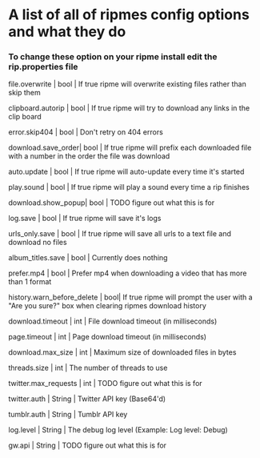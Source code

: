 # A list of all of ripmes config options and what they do
### To change these option on your ripme install edit the rip.properties file

file.overwrite     | bool | If true ripme will overwrite existing files rather than skip them

clipboard.autorip  | bool | If true ripme will try to download any links in the clip board

error.skip404      | bool | Don't retry on 404 errors

download.save_order| bool | If true ripme will prefix each downloaded file with a number in the order the file was download

auto.update        | bool | If true ripme will auto-update every time it's started

play.sound         | bool | If true ripme will play a sound every time a rip finishes

download.show_popup| bool | TODO figure out what this is for

log.save           | bool | If true ripme will save it's logs

urls_only.save     | bool | If true ripme will save all urls to a text file and download no files

album_titles.save  | bool | Currently does nothing

prefer.mp4         | bool | Prefer mp4 when downloading a video that has more than 1 format

history.warn_before_delete | bool| If true ripme will prompt the user with a "Are you sure?" box when clearing ripmes download history

download.timeout   | int  | File download timeout (in milliseconds)

page.timeout       | int  | Page download timeout (in milliseconds)

download.max_size  | int  | Maximum size of downloaded files in bytes

threads.size       | int  | The number of threads to use

twitter.max_requests | int | TODO figure out what this is for

twitter.auth       | String | Twitter API key (Base64'd)

tumblr.auth        | String | Tumblr API key

log.level          | String | The debug log level (Example: Log level: Debug)

gw.api             | String | TODO figure out what this is for


